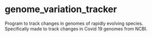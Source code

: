 # genome_variation_tracker
Program to track changes in genomes of rapidly evolving species. Specifically made to track changes in Covid 19 genomes from NCBI.
